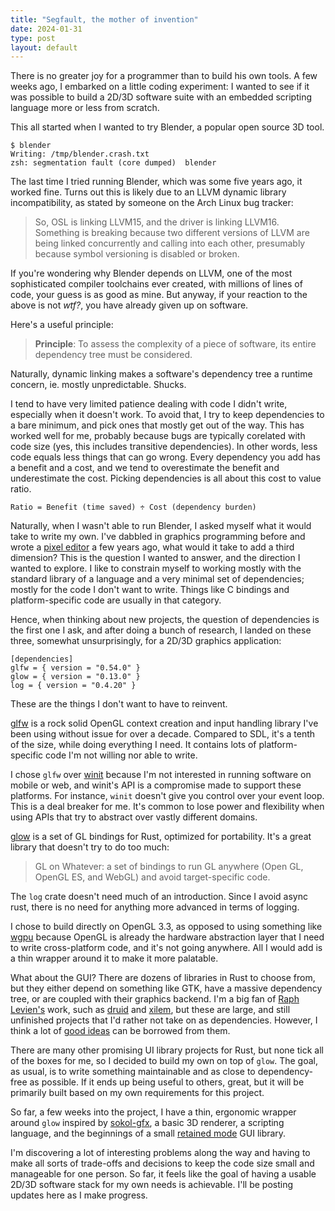 ```yaml
---
title: "Segfault, the mother of invention"
date: 2024-01-31
type: post
layout: default
---
```


There is no greater joy for a programmer than to build his own tools. A few
weeks ago, I embarked on a little coding experiment: I wanted to see if it was
possible to build a 2D/3D software suite with an embedded scripting language
more or less from scratch.

This all started when I wanted to try Blender, a popular open source 3D tool.

    $ blender
    Writing: /tmp/blender.crash.txt
    zsh: segmentation fault (core dumped)  blender

The last time I tried running Blender, which was some five years ago, it worked
fine. Turns out this is likely due to an LLVM dynamic library incompatibility,
as stated by someone on the Arch Linux bug tracker:

> So, OSL is linking LLVM15, and the driver is linking LLVM16. Something is
> breaking because two different versions of LLVM are being linked concurrently
> and calling into each other, presumably because symbol versioning is disabled
> or broken.

If you're wondering why Blender depends on LLVM, one of the most sophisticated
compiler toolchains ever created, with millions of lines of code, your guess is
as good as mine. But anyway, if your reaction to the above is not *wtf?*, you
have already given up on software.

Here's a useful principle:

> **Principle**: To assess the complexity of a piece of software, its entire
> dependency tree must be considered.

Naturally, dynamic linking makes a software's dependency tree a runtime
concern, ie. mostly unpredictable. Shucks.

I tend to have very limited patience dealing with code I didn't write,
especially when it doesn't work. To avoid that, I try to keep dependencies to a
bare minimum, and pick ones that mostly get out of the way. This has worked
well for me, probably because bugs are typically corelated with code size (yes,
this includes transitive dependencies). In other words, less code equals less
things that can go wrong. Every dependency you add has a benefit and a cost,
and we tend to overestimate the benefit and underestimate the cost. Picking
dependencies is all about this cost to value ratio.

    Ratio = Benefit (time saved) ÷ Cost (dependency burden)

Naturally, when I wasn't able to run Blender, I asked myself what it would take
to write my own. I've dabbled in graphics programming before and wrote a [pixel
editor][rx] a few years ago, what would it take to add a third dimension? This
is the question I wanted to answer, and the direction I wanted to explore. I
like to constrain myself to working mostly with the standard library of a
language and a very minimal set of dependencies; mostly for the code I don't
want to write. Things like C bindings and platform-specific code are usually in
that category.

Hence, when thinking about new projects, the question of dependencies is the
first one I ask, and after doing a bunch of research, I landed on these three,
somewhat unsurprisingly, for a 2D/3D graphics application:

    [dependencies]
    glfw = { version = "0.54.0" }
    glow = { version = "0.13.0" }
    log = { version = "0.4.20" }

These are the things I don't want to have to reinvent.

[glfw][glfw] is a rock solid OpenGL context creation and input handling library
I've been using without issue for over a decade. Compared to SDL, it's a tenth
of the size, while doing everything I need. It contains lots of
platform-specific code I'm not willing nor able to write.

I chose `glfw` over [winit][winit] because I'm not interested in running
software on mobile or web, and winit's API is a compromise made to support
these platforms. For instance, `winit` doesn't give you control over your event
loop. This is a deal breaker for me. It's common to lose power and flexibility
when using APIs that try to abstract over vastly different domains.

[glow][glow] is a set of GL bindings for Rust, optimized for portability. It's
a great library that doesn't try to do too much:

> GL on Whatever: a set of bindings to run GL anywhere (Open GL, OpenGL ES, and
> WebGL) and avoid target-specific code.

The `log` crate doesn't need much of an introduction. Since I avoid async rust,
there is no need for anything more advanced in terms of logging.

I chose to build directly on OpenGL 3.3, as opposed to using something like
[wgpu][wgpu] because OpenGL is already the hardware abstraction layer that I
need to write cross-platform code, and it's not going anywhere. All I would add
is a thin wrapper around it to make it more palatable.

What about the GUI? There are dozens of libraries in Rust to choose from, but
they either depend on something like GTK, have a massive dependency tree, or
are coupled with their graphics backend. I'm a big fan of [Raph Levien's][raph]
work, such as [druid][druid] and [xilem][xilem], but these are large, and still
unfinished projects that I'd rather not take on as dependencies. However, I
think a lot of [good ideas][archi] can be borrowed from them.

There are many other promising UI library projects for Rust, but none tick
all of the boxes for me, so I decided to build my own on top of `glow`.
The goal, as usual, is to write something maintainable and as close to
dependency-free as possible. If it ends up being useful to others, great,
but it will be primarily built based on my own requirements for this project.

So far, a few weeks into the project, I have a thin, ergonomic wrapper around
`glow` inspired by [sokol-gfx][sokol], a basic 3D renderer, a scripting
language, and the beginnings of a small [retained mode][retained] GUI library.

I'm discovering a lot of interesting problems along the way and having to make
all sorts of trade-offs and decisions to keep the code size small and
manageable for one person. So far, it feels like the goal of having a usable
2D/3D software stack for my own needs is achievable. I'll be posting updates
here as I make progress.

[raph]: https://raphlinus.github.io/
[archi]: https://raphlinus.github.io/rust/gui/2022/05/07/ui-architecture.html
[xilem]: https://xilem.dev/
[rx]: https://rx.cloudhead.io
[glfw]: https://www.glfw.org/
[glow]: https://crates.io/crates/glow/
[winit]: https://crates.io/crates/winit
[wgpu]: https://wgpu.rs
[druid]: https://docs.rs/druid/latest/druid/
[sokol]: https://floooh.github.io/2017/07/29/sokol-gfx-tour.html
[retained]: https://en.wikipedia.org/wiki/Retained_mode
